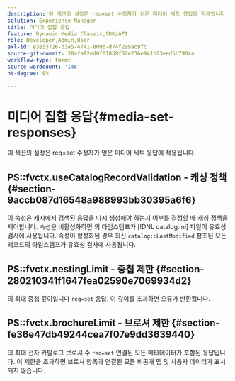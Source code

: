 ```yaml
---
description: 이 섹션의 설정은 req=set 수정자가 얻은 미디어 세트 응답에 적용됩니다.
solution: Experience Manager
title: 미디어 집합 응답
feature: Dynamic Media Classic,SDK/API
role: Developer,Admin,User
exl-id: e3833726-d345-4741-8096-d74f299ac9fc
source-git-commit: 38afaf2ed0f01868f02e236e941b23eed5b790aa
workflow-type: tm+mt
source-wordcount: '146'
ht-degree: 0%

---
```


# 미디어 집합 응답{#media-set-responses}

이 섹션의 설정은 req=set 수정자가 얻은 미디어 세트 응답에 적용됩니다.

## PS::fvctx.useCatalogRecordValidation - 캐싱 정책 {#section-9accb087d16548a988993bb30395a6f6}

이 속성은 캐시에서 검색된 응답을 다시 생성해야 하는지 여부를 결정할 때 캐싱 정책을 제어합니다. 속성을 비활성화하면 의 타임스탬프가 [!DNL catalog.ini] 파일이 유효성 검사에 사용됩니다. 속성이 활성화된 경우 최신 `catalog::LastModified` 참조된 모든 레코드의 타임스탬프가 유효성 검사에 사용됩니다.

## PS::fvctx.nestingLimit - 중첩 제한 {#section-280210341f1647fea02590e7069934d2}

의 최대 중첩 깊이입니다 `req=set` 응답. 이 깊이를 초과하면 오류가 반환됩니다.

## PS::fvctx.brochureLimit - 브로셔 제한 {#section-fe36e47db49244cea7f07e9dd3639440}

의 최대 전자 카탈로그 브로셔 수 `req=set` 연결된 모든 메타데이터가 포함된 응답입니다. 이 제한을 초과하면 브로셔 항목과 연결된 모든 비공개 맵 및 사용자 데이터가 표시되지 않습니다.
